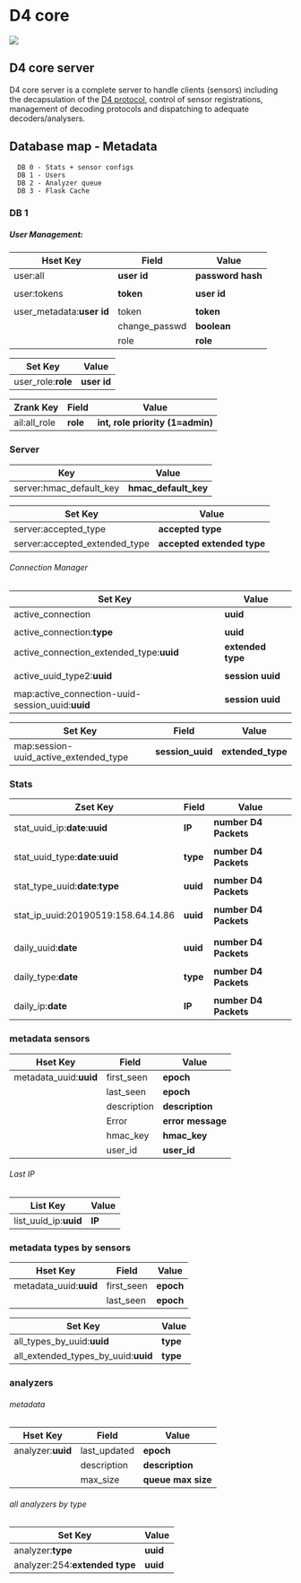 # D4 core

![](https://www.d4-project.org/assets/images/logo.png)

## D4 core server

D4 core server is a complete server to handle clients (sensors) including the decapsulation of the [D4 protocol](https://github.com/D4-project/architecture/tree/master/format), control of
sensor registrations, management of decoding protocols and dispatching to adequate decoders/analysers.

## Database map - Metadata

```
  DB 0 - Stats + sensor configs
  DB 1 - Users
  DB 2 - Analyzer queue
  DB 3 - Flask Cache
```

### DB 1

##### User Management:
| Hset Key | Field | Value |
| ------ | ------ | ------ |
| user:all    | **user id** | **password hash**  |
| | | |
| user:tokens | **token**   | **user id** |
| | | |
| user_metadata:**user id** | token          | **token**   |
|                           | change_passwd  | **boolean** |
|                           | role           | **role**    |

| Set Key | Value |
| ------ | ------ |
| user_role:**role** | **user id** |


| Zrank Key | Field | Value |
| ------ | ------ | ------ |
| ail:all_role | **role** | **int, role priority (1=admin)** |

### Server
| Key | Value |
| --- | --- |
| server:hmac_default_key | **hmac_default_key** |

| Set Key | Value |
| --- | --- |
| server:accepted_type          | **accepted type** |
| server:accepted_extended_type | **accepted extended type** |

###### Connection Manager
| Set Key | Value |
| --- | --- |
| active_connection          | **uuid** |
|  |  |
| active_connection:**type**               | **uuid** |
| active_connection_extended_type:**uuid** | **extended type** |
|  |  |
| active_uuid_type2:**uuid** | **session uuid** |
|  |  |
| map:active_connection-uuid-session_uuid:**uuid** | **session uuid** |

| Set Key | Field | Value |
| --- | --- | --- |
| map:session-uuid_active_extended_type | **session_uuid** | **extended_type** |

### Stats
| Zset Key | Field | Value |
| --- | --- | --- |
| stat_uuid_ip:**date**:**uuid**  | **IP** | **number D4 Packets** |
|  |  |  |
| stat_uuid_type:**date**:**uuid** | **type** | **number D4 Packets** |
|  |  |  |
| stat_type_uuid:**date**:**type** | **uuid** | **number D4 Packets** |
|  |  |  |
| stat_ip_uuid:20190519:158.64.14.86 | **uuid** | **number D4 Packets** |
|  |  |  |
|  |  |  |
| daily_uuid:**date** | **uuid** | **number D4 Packets** |
|  |  |  |
| daily_type:**date** | **type** | **number D4 Packets** |
|  |  |  |
| daily_ip:**date** | **IP** | **number D4 Packets** |

### metadata sensors
| Hset Key | Field | Value |
| --- | --- | --- |
| metadata_uuid:**uuid** | first_seen  | **epoch**         |
|                        | last_seen   | **epoch**         |
|                        | description | **description**   | (optionnal)
|                        | Error       | **error message** | (optionnal)
|                        | hmac_key    | **hmac_key** | (optionnal)
|                        | user_id     | **user_id** | (optionnal)

###### Last IP
| List Key | Value |
| --- | --- |
| list_uuid_ip:**uuid** | **IP** |

### metadata types by sensors
| Hset Key | Field | Value |
| --- | --- | --- |
| metadata_uuid:**uuid** | first_seen | **epoch** |
|                        | last_seen  | **epoch** |

| Set Key | Value |
| --- | --- |
| all_types_by_uuid:**uuid** | **type** |
| all_extended_types_by_uuid:**uuid** | **type** |

### analyzers
###### metadata
| Hset Key | Field | Value |
| --- | --- | --- |
| analyzer:**uuid** | last_updated | **epoch** |
|                   | description  | **description** |
|                   | max_size     | **queue max size** |

###### all analyzers by type
| Set Key | Value |
| --- | --- |
| analyzer:**type**              | **uuid** |
| analyzer:254:**extended type** | **uuid** |
